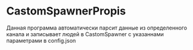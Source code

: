 # CastomSpawnerPropis
Данная программа автоматически парсит данные из определенного канала и записывает людей в CastomSpawner с указаннами параметрами в config.json
